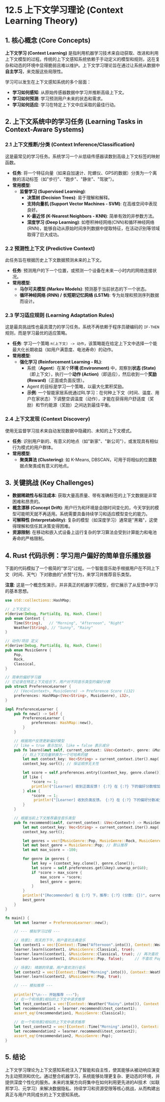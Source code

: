 # 12.5 上下文学习理论 (Context Learning Theory)

## 1. 核心概念 (Core Concepts)

**上下文学习 (Context Learning)** 是指利用机器学习技术来自动获取、改进和利用上下文模型的过程。传统的上下文感知系统依赖于手动定义的模型和规则，这在复杂和动态的环境中显得脆弱且难以维护。上下文学习理论旨在通过让系统从数据中**自主学习**，来克服这些局限性。

学习可以发生在上下文感知系统的多个层面：

- **学习如何感知**: 从原始传感器数据中学习并推断高级上下文。
- **学习如何预测**: 学习预测用户未来的状态和需求。
- **学习如何适应**: 学习在特定上下文中应采取的最佳行动。

## 2. 上下文系统中的学习任务 (Learning Tasks in Context-Aware Systems)

### 2.1 上下文推断/分类 (Context Inference/Classification)

这是最常见的学习任务。系统学习一个从低级传感器读数到高级上下文标签的映射函数。

- **任务**: 将一个特征向量（如来自加速计、陀螺仪、GPS的数据）分类为一个离散的活动标签（如"步行"、"跑步"、"静坐"、"驾驶"）。
- **常用模型**:
  - **监督学习 (Supervised Learning)**:
    - **决策树 (Decision Trees)**: 易于理解和解释。
    - **支持向量机 (Support Vector Machines - SVM)**: 在高维空间中表现良好。
    - **K-最近邻 (K-Nearest Neighbors - KNN)**: 简单有效的非参数方法。
    - **深度学习 (Deep Learning)**: 如卷积神经网络(CNN)和循环神经网络(RNN)，能够自动从原始时间序列数据中提取特征，在活动识别等领域取得了巨大成功。

### 2.2 预测性上下文 (Predictive Context)

此任务旨在根据历史上下文数据预测未来的上下文。

- **任务**: 预测用户的下一个位置，或预测一个设备在未来一小时内的网络连接状况。
- **常用模型**:
  - **马尔可夫模型 (Markov Models)**: 预测基于当前状态的下一个状态。
  - **循环神经网络 (RNN) / 长短期记忆网络 (LSTM)**: 专为处理和预测序列数据而设计。

### 2.3 学习适应规则 (Learning Adaptation Rules)

这是最具挑战性也最具潜力的学习任务。系统不再依赖于程序员硬编码的 `IF-THEN` 规则，而是学习最优的适应策略。

- **任务**: 学习一个策略 `π(上下文) -> 动作`，该策略能在给定上下文中选择一个能最大化长期收益（如用户满意度、电池寿命）的动作。
- **常用模型**:
  - **强化学习 (Reinforcement Learning - RL)**:
    - 系统（**Agent**）在某个**环境 (Environment)** 中，观察到**状态 (State)**（即上下文），执行一个**动作 (Action)**（即适应），然后收到一个**奖励 (Reward)**（正面或负面反馈）。
    - Agent 的目标是学习一个策略，以最大化累积奖励。
    - **示例**: 一个智能家居系统通过RL学习：在何种上下文（时间、温度、用户在家状态）下调整空调温度（动作），才能在获得用户舒适度（奖励）和节约能源（奖励）之间达到最佳平衡。

### 2.4 上下文发现 (Context Discovery)

使用无监督学习技术来自动发现数据中隐藏的、未知的上下文模式。

- **任务**: 识别用户新的、有意义的地点（如"新家"、"新公司"），或发现具有相似行为模式的用户群体。
- **常用模型**:
  - **聚类算法 (Clustering)**: 如 K-Means, DBSCAN，可用于将相似的位置数据点聚类成有意义的地点。

## 3. 关键挑战 (Key Challenges)

- **数据稀疏性与标注成本**: 获取大量高质量、带有准确标签的上下文数据是非常困难和昂贵的。
- **概念漂移 (Concept Drift)**: 用户行为和环境是会随时间变化的，今天学到的模型可能明天就不再适用。系统需要具备持续学习和适应模型变化的能力。
- **可解释性 (Interpretability)**: 复杂的模型（如深度学习）通常是"黑箱"，这使得理解和信任其决策变得困难。
- **资源限制**: 在移动和嵌入式设备上运行复杂的学习算法会受到计算能力和电池寿命的严格限制。

## 4. Rust 代码示例：学习用户偏好的简单音乐播放器

下面的代码模拟了一个极简的"学习"过程。一个智能音乐助手根据用户在不同上下文（时间、天气）下对歌曲的"点赞"行为，来学习并推荐音乐类型。

**注意**: 这是一个概念性演示，并非真正的机器学习模型，但它展示了从反馈中学习的基本思想。

```rust
use std::collections::HashMap;

// 上下文定义
#[derive(Debug, PartialEq, Eq, Hash, Clone)]
pub enum Context {
    Time(String),   // "Morning", "Afternoon", "Night"
    Weather(String), // "Sunny", "Rainy"
}

// 动作/项目 定义
#[derive(Debug, PartialEq, Eq, Hash, Clone)]
pub enum MusicGenre {
    Pop,
    Rock,
    Classical,
}

// 简单的偏好学习器
// 它记录在特定上下文组合下，用户对不同音乐类型的偏好分数
pub struct PreferenceLearner {
    // (Vec<Context>, MusicGenre) -> Preference Score (i32)
    preferences: HashMap<(Vec<String>, MusicGenre), i32>,
}

impl PreferenceLearner {
    pub fn new() -> Self {
        PreferenceLearner {
            preferences: HashMap::new(),
        }
    }

    // 根据用户反馈更新偏好模型
    // like = true 表示加分, like = false 表示减分
    pub fn learn(&mut self, current_context: &Vec<Context>, genre: &MusicGenre, like: bool) {
        // 将上下文向量转换为一个可哈希的键
        let mut context_key: Vec<String> = current_context.iter().map(|c| format!("{:?}", c)).collect();
        context_key.sort(); // 保证顺序无关性

        let score = self.preferences.entry((context_key, genre.clone())).or_insert(0);
        if like {
            *score += 1;
            println!("[Learner] 收到正面反馈！ {:?} 在 {:?} 下的偏好分数增加到 {}", genre, current_context, *score);
        } else {
            *score -= 1;
             println!("[Learner] 收到负面反馈。 {:?} 在 {:?} 下的偏好分数减少到 {}", genre, current_context, *score);
        }
    }

    // 根据当前上下文推荐最佳音乐类型
    pub fn recommend(&self, current_context: &Vec<Context>) -> MusicGenre {
        let mut context_key: Vec<String> = current_context.iter().map(|c| format!("{:?}", c)).collect();
        context_key.sort();

        let genres = vec![MusicGenre::Pop, MusicGenre::Rock, MusicGenre::Classical];
        let mut best_genre = MusicGenre::Pop; // 默认推荐
        let mut max_score = -100;

        for genre in genres {
            let key = (context_key.clone(), genre.clone());
            let score = self.preferences.get(&key).unwrap_or(&0);
            if *score > max_score {
                max_score = *score;
                best_genre = genre;
            }
        }
        println!("[Recommender] 在 {:?} 下，推荐: {:?} (分数: {})", current_context, best_genre, max_score);
        best_genre
    }
}

fn main() {
    let mut learner = PreferenceLearner::new();

    // --- 模拟学习过程 ---

    // 场景1: 雨天的下午，用户喜欢古典音乐
    let context1 = vec![Context::Time("Afternoon".into()), Context::Weather("Rainy".into())];
    learner.learn(&context1, &MusicGenre::Classical, true);
    learner.learn(&context1, &MusicGenre::Classical, true); // 再次喜欢
    learner.learn(&context1, &MusicGenre::Pop, false);     // 不喜欢 Pop

    // 场景2: 晴朗的早晨，用户喜欢流行音乐
    let context2 = vec![Context::Time("Morning".into()), Context::Weather("Sunny".into())];
    learner.learn(&context2, &MusicGenre::Pop, true);

    // --- 模拟推荐 ---
    
    println!("\n--- 开始推荐 ---");
    // 在一个和场景1相似的上下文中请求推荐
    let test_context1 = vec![Context::Weather("Rainy".into()), Context::Time("Afternoon".into())];
    let recommendation1 = learner.recommend(&test_context1);
    assert_eq!(recommendation1, MusicGenre::Classical);
    
    // 在一个和场景2相似的上下文中请求推荐
    let test_context2 = vec![Context::Time("Morning".into()), Context::Weather("Sunny".into())];
    let recommendation2 = learner.recommend(&test_context2);
    assert_eq!(recommendation2, MusicGenre::Pop);
}
```

## 5. 结论

上下文学习理论为上下文感知系统注入了智能和自主性，使其能够从被动响应演变为主动预测和优化。通过整合机器学习，系统能够处理更复杂、更动态的环境，并提供深度个性化的服务。未来的发展方向将集中在如何利用更先进的AI技术（如联邦学习、元学习）来解决数据隐私、持续学习和资源受限等核心挑战，从而构建出真正与用户共同成长的上下文感知系统。
